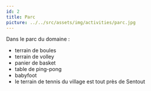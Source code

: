 ```yaml
---
id: 2
title: Parc
picture: ../../src/assets/img/activities/parc.jpg
---
```

Dans le parc du domaine :

* terrain de boules
* terrain de volley
* panier de basket
* table de ping-pong
* babyfoot
* le terrain de tennis du village est tout près de Sentout
